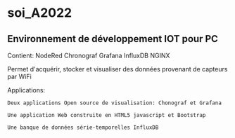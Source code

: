 # soi_A2022
## Environnement de développement IOT pour PC
Contient: NodeRed Chronograf Grafana InfluxDB NGINX

Permet d'acquérir, stocker et visualiser des données provenant de capteurs par WiFi

Applications:

    Deux applications Open source de visualisation: Chonograf et Grafana

    Une application Web construite en HTML5 javascript et Bootstrap
    
    Une banque de données série-temporelles InfluxDB